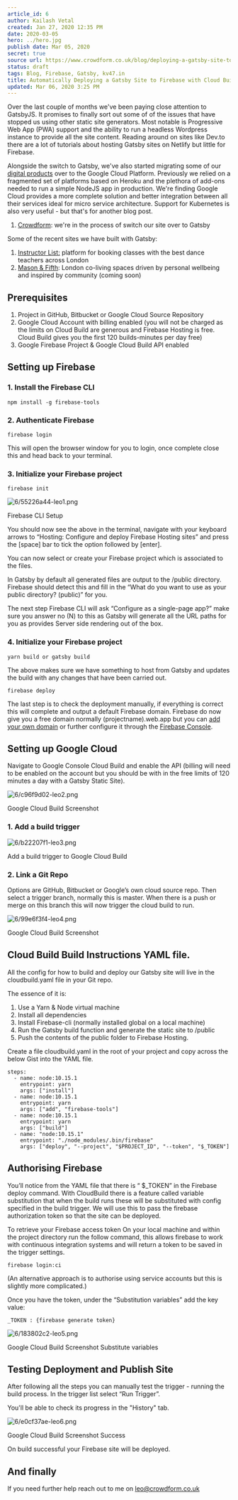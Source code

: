 ```yaml
---
article_id: 6
author: Kailash Vetal
created: Jan 27, 2020 12:35 PM
date: 2020-03-05
hero: ../hero.jpg
publish date: Mar 05, 2020
secret: true
source url: https://www.crowdform.co.uk/blog/deploying-a-gatsby-site-to-firebase-with-google-cloud-build
status: draft
tags: Blog, Firebase, Gatsby, kv47.in
title: Automatically Deploying a Gatsby Site to Firebase with Cloud Build (CI/CD)
updated: Mar 06, 2020 3:25 PM
---
```

Over the last couple of months we've been paying close attention to GatsbyJS. It promises to finally sort out some of of the issues that have stopped us using other static site generators. Most notable is Progressive Web App (PWA) support and the ability to run a headless Wordpress instance to provide all the site content. Reading around on sites like Dev.to there are a lot of tutorials about hosting Gatsby sites on Netlify but little for Firebase.

Alongside the switch to Gatsby, we've also started migrating some of our [digital products](https://www.crowdform.co.uk/blog/what-is-a-digital-product) over to the Google Cloud Platform. Previously we relied on a fragmented set of platforms based on Heroku and the plethora of add-ons needed to run a simple NodeJS app in production. We're finding Google Cloud provides a more complete solution and better integration between all their services ideal for micro service architecture. Support for Kubernetes is also very useful - but that's for another blog post.

1. [Crowdform](https://www.crowdform.co.uk/): we're in the process of switch our site over to Gatsby

Some of the recent sites we have built with Gatsby:

1. [Instructor List:](https://inference.exchange/) platform for booking classes with the best dance teachers across London
2. [Mason & Fifth](https://www.crowdform.co.uk/work/mason-fifth): London co-living spaces driven by personal wellbeing and inspired by community (coming soon)

## Prerequisites

1. Project in GitHub, Bitbucket or Google Cloud Source Repository
2. Google Cloud Account with billing enabled (you will not be charged as the limits on Cloud Build are generous and Firebase Hosting is free. Cloud Build gives you the first 120 builds-minutes per day free)
3. Google Firebase Project & Google Cloud Build API enabled

## Setting up Firebase

### 1. Install the Firebase CLI

`npm install -g firebase-tools`

### 2. Authenticate Firebase

`firebase login`

This will open the browser window for you to login, once complete close this and head back to your terminal.

### 3. Initialize your Firebase project

`firebase init`

![6/55226a44-leo1.png](6/55226a44-leo1.png)

Firebase CLI Setup

You should now see the above in the terminal, navigate with your keyboard arrows to “Hosting: Configure and deploy Firebase Hosting sites” and press the [space] bar to tick the option followed by [enter].

You can now select or create your Firebase project which is associated to the files.

In Gatsby by default all generated files are output to the /public directory. Firebase should detect this and fill in the “What do you want to use as your public directory? (public)” for you.

The next step Firebase CLI will ask “Configure as a single-page app?” make sure you answer no (N) to this as Gatsby will generate all the URL paths for you as provides Server side rendering out of the box.

### 4. Initialize your Firebase project

`yarn build or gatsby build`

The above makes sure we have something to host from Gatsby and updates the build with any changes that have been carried out.

`firebase deploy`

The last step is to check the deployment manually, if everything is correct this will complete and output a default Firebase domain. Firebase do now give you a free domain normally (projectname).web.app but you can [add your own domain](https://support.google.com/firebase/answer/9137747?hl=en) or further configure it through the [Firebase Console](https://console.firebase.google.com/).

## Setting up Google Cloud

Navigate to Google Console Cloud Build and enable the API (billing will need to be enabled on the account but you should be with in the free limits of 120 minutes a day with a Gatsby Static Site).

![6/c96f9d02-leo2.png](6/c96f9d02-leo2.png)

Google Cloud Build Screenshot

### 1. Add a build trigger

![6/b22207f1-leo3.png](6/b22207f1-leo3.png)

Add a build trigger to Google Cloud Build

### 2. Link a Git Repo

Options are GitHub, Bitbucket or Google’s own cloud source repo. Then select a trigger branch, normally this is master. When there is a push or merge on this branch this will now trigger the cloud build to run.

![6/99e6f3f4-leo4.png](6/99e6f3f4-leo4.png)

Google Cloud Build Screenshot

## Cloud Build Build Instructions YAML file.

All the config for how to build and deploy our Gatsby site will live in the cloudbuild.yaml file in your Git repo.

The essence of it is:

1. Use a Yarn & Node virtual machine
2. Install all dependencies
3. Install Firebase-cli (normally installed global on a local machine)
4. Run the Gatsby build function and generate the static site to /public
5. Push the contents of the public folder to Firebase Hosting.

Create a file cloudbuild.yaml in the root of your project and copy across the below Gist into the YAML file.

    steps: 
      - name: node:10.15.1 
        entrypoint: yarn 
        args: ["install"] 
      - name: node:10.15.1 
        entrypoint: yarn 
        args: ["add", "firebase-tools"]
      - name: node:10.15.1 
        entrypoint: yarn 
        args: ["build"] 
      - name: "node:10.15.1" 
        entrypoint: "./node_modules/.bin/firebase" 
        args: ["deploy", "--project", "$PROJECT_ID", "--token", "$_TOKEN"]

## Authorising Firebase

You’ll notice from the YAML file that there is “ $_TOKEN” in the Firebase deploy command. With CloudBuild there is a feature called variable substitution that when the build runs these will be substituted with config specified in the build trigger. We will use this to pass the firebase authorization token so that the site can be deployed.

To retrieve your Firebase access token On your local machine and within the project directory run the follow command, this allows firebase to work with continuous integration systems and will return a token to be saved in the trigger settings.

`firebase login:ci`

(An alternative approach is to authorise using service accounts but this is slightly more complicated.)

Once you have the token, under the “Substitution variables” add the key value:

`_TOKEN : {firebase generate token}`

![6/183802c2-leo5.png](6/183802c2-leo5.png)

Google Cloud Build Screenshot Substitute variables

## Testing Deployment and Publish Site

After following all the steps you can manually test the trigger - running the build process. In the trigger list select “Run Trigger”.

You'll be able to check its progress in the "History" tab.

![6/e0cf37ae-leo6.png](6/e0cf37ae-leo6.png)

Google Cloud Build Screenshot Success

On build successful your Firebase site will be deployed.

## And finally

If you need further help reach out to me on [leo@crowdform.co.uk](mailto:leo@crowdform.co.uk)

